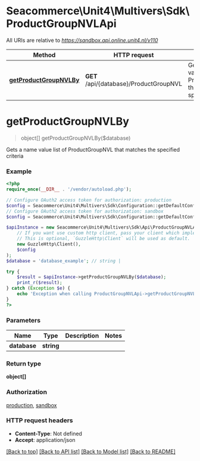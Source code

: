 # Seacommerce\Unit4\Multivers\Sdk\ProductGroupNVLApi

All URIs are relative to *https://sandbox.api.online.unit4.nl/v110*

Method | HTTP request | Description
------------- | ------------- | -------------
[**getProductGroupNVLBy**](ProductGroupNVLApi.md#getProductGroupNVLBy) | **GET** /api/{database}/ProductGroupNVL | Gets a name value list of ProductGroupNVL that matches the specified criteria


# **getProductGroupNVLBy**
> object[] getProductGroupNVLBy($database)

Gets a name value list of ProductGroupNVL that matches the specified criteria

### Example
```php
<?php
require_once(__DIR__ . '/vendor/autoload.php');

// Configure OAuth2 access token for authorization: production
$config = Seacommerce\Unit4\Multivers\Sdk\Configuration::getDefaultConfiguration()->setAccessToken('YOUR_ACCESS_TOKEN');
// Configure OAuth2 access token for authorization: sandbox
$config = Seacommerce\Unit4\Multivers\Sdk\Configuration::getDefaultConfiguration()->setAccessToken('YOUR_ACCESS_TOKEN');

$apiInstance = new Seacommerce\Unit4\Multivers\Sdk\Api\ProductGroupNVLApi(
    // If you want use custom http client, pass your client which implements `GuzzleHttp\ClientInterface`.
    // This is optional, `GuzzleHttp\Client` will be used as default.
    new GuzzleHttp\Client(),
    $config
);
$database = 'database_example'; // string | 

try {
    $result = $apiInstance->getProductGroupNVLBy($database);
    print_r($result);
} catch (Exception $e) {
    echo 'Exception when calling ProductGroupNVLApi->getProductGroupNVLBy: ', $e->getMessage(), PHP_EOL;
}
?>
```

### Parameters

Name | Type | Description  | Notes
------------- | ------------- | ------------- | -------------
 **database** | **string**|  |

### Return type

**object[]**

### Authorization

[production](../../README.md#production), [sandbox](../../README.md#sandbox)

### HTTP request headers

 - **Content-Type**: Not defined
 - **Accept**: application/json

[[Back to top]](#) [[Back to API list]](../../README.md#documentation-for-api-endpoints) [[Back to Model list]](../../README.md#documentation-for-models) [[Back to README]](../../README.md)

